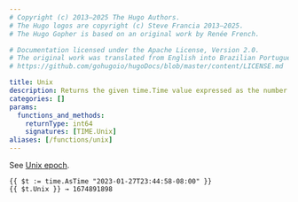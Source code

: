 ```yaml
---
# Copyright (c) 2013–2025 The Hugo Authors.
# The Hugo logos are copyright (c) Steve Francia 2013–2025.
# The Hugo Gopher is based on an original work by Renée French.

# Documentation licensed under the Apache License, Version 2.0.
# The original work was translated from English into Brazilian Portuguese.
# https://github.com/gohugoio/hugoDocs/blob/master/content/LICENSE.md

title: Unix
description: Returns the given time.Time value expressed as the number of seconds elapsed since January 1, 1970 UTC.
categories: []
params:
  functions_and_methods:
    returnType: int64
    signatures: [TIME.Unix]
aliases: [/functions/unix]
---
```


See [Unix epoch](https://en.wikipedia.org/wiki/Unix_time).

```go-html-template
{{ $t := time.AsTime "2023-01-27T23:44:58-08:00" }}
{{ $t.Unix }} → 1674891898
```
